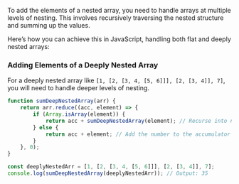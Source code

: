 To add the elements of a nested array, you need to handle arrays at multiple levels of nesting. This involves recursively traversing the nested structure and summing up the values. 

Here’s how you can achieve this in JavaScript, handling both flat and deeply nested arrays:


###  Adding Elements of a Deeply Nested Array

For a deeply nested array like `[1, [2, [3, 4, [5, 6]]], [2, [3, 4]], 7]`, you will need to handle deeper levels of nesting.

```javascript
function sumDeepNestedArray(arr) {
    return arr.reduce((acc, element) => {
        if (Array.isArray(element)) {
            return acc + sumDeepNestedArray(element); // Recurse into nested arrays
        } else {
            return acc + element; // Add the number to the accumulator
        }
    }, 0);
}

const deeplyNestedArr = [1, [2, [3, 4, [5, 6]]], [2, [3, 4]], 7];
console.log(sumDeepNestedArray(deeplyNestedArr)); // Output: 35
```
